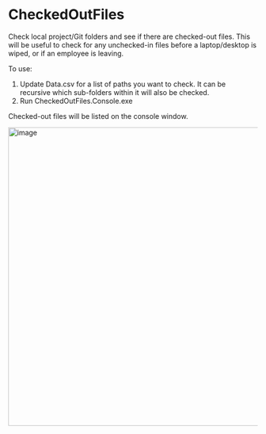 # CheckedOutFiles
Check local project/Git folders and see if there are checked-out files. This will be useful to check for any unchecked-in files before a laptop/desktop is wiped, or if an employee is leaving.

To use:

1. Update Data.csv for a list of paths you want to check. It can be recursive which sub-folders within it will also be checked.
2. Run CheckedOutFiles.Console.exe

Checked-out files will be listed on the console window.

<img width="1097" height="603" alt="image" src="https://github.com/user-attachments/assets/e2a02d77-8384-4617-9880-f43f2410b644" />

